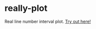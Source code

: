# really-plot
Real line number interval plot.
[Try out here!](http://asinkxcoswt.github.io/really-plot/)

